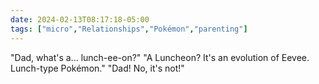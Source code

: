 ```yaml
---
date: 2024-02-13T08:17:18-05:00
tags: ["micro","Relationships","Pokémon","parenting"]
---
```

"Dad, what's a... lunch-ee-on?" "A Luncheon? It's an evolution of Eevee. Lunch-type Pokémon." "Dad! No, it's not!"